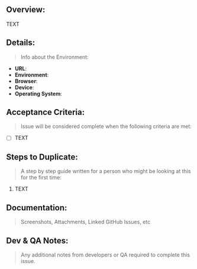Overview:
---

TEXT

Details:
---

> Info about the Environment:

* **URL**:
* **Environment**:
* **Browser**:
* **Device**:
* **Operating System**:

Acceptance Criteria:
---

> Issue will be considered complete when the following criteria are met:

- [ ] TEXT

Steps to Duplicate:
---

> A step by step guide written for a person who might be looking at this for the first time:

1. TEXT

Documentation:
---

> Screenshots, Attachments, Linked GitHub Issues, etc



Dev & QA Notes:
---

> Any additional notes from developers or QA required to complete this issue.

